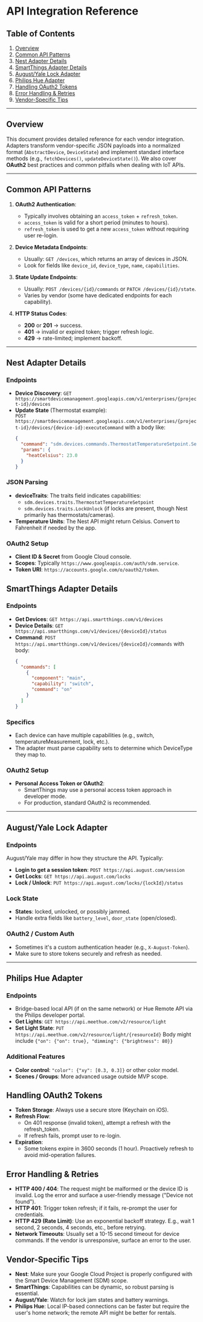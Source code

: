 # API Integration Reference

## Table of Contents
1. [Overview](#overview)
2. [Common API Patterns](#common-api-patterns)
3. [Nest Adapter Details](#nest-adapter-details)
4. [SmartThings Adapter Details](#smartthings-adapter-details)
5. [August/Yale Lock Adapter](#augustyale-lock-adapter)
6. [Philips Hue Adapter](#philips-hue-adapter)
7. [Handling OAuth2 Tokens](#handling-oauth2-tokens)
8. [Error Handling & Retries](#error-handling--retries)
9. [Vendor-Specific Tips](#vendor-specific-tips)

---

## Overview
This document provides detailed reference for each vendor integration. Adapters transform vendor-specific JSON payloads into a normalized format (`AbstractDevice`, `DeviceState`) and implement standard interface methods (e.g., `fetchDevices()`, `updateDeviceState()`). We also cover **OAuth2** best practices and common pitfalls when dealing with IoT APIs.

---

## Common API Patterns

1. **OAuth2 Authentication**:
   - Typically involves obtaining an `access_token` + `refresh_token`.
   - `access_token` is valid for a short period (minutes to hours).
   - `refresh_token` is used to get a new `access_token` without requiring user re-login.

2. **Device Metadata Endpoints**:
   - Usually: `GET /devices`, which returns an array of devices in JSON.
   - Look for fields like `device_id`, `device_type`, `name`, `capabilities`.

3. **State Update Endpoints**:
   - Usually: `POST /devices/{id}/commands` or `PATCH /devices/{id}/state`.
   - Varies by vendor (some have dedicated endpoints for each capability).

4. **HTTP Status Codes**:
   - **200** or **201** → success.
   - **401** → invalid or expired token; trigger refresh logic.
   - **429** → rate-limited; implement backoff.

---

## Nest Adapter Details

### Endpoints

- **Device Discovery**: `GET https://smartdevicemanagement.googleapis.com/v1/enterprises/{project-id}/devices`
- **Update State** (Thermostat example):  
  `POST https://smartdevicemanagement.googleapis.com/v1/enterprises/{project-id}/devices/{device-id}:executeCommand`
  with a body like:
  ```json
  {
    "command": "sdm.devices.commands.ThermostatTemperatureSetpoint.SetHeat",
    "params": {
      "heatCelsius": 23.0
    }
  }
  ```

### JSON Parsing

- **deviceTraits**: The traits field indicates capabilities:
  - `sdm.devices.traits.ThermostatTemperatureSetpoint`
  - `sdm.devices.traits.LockUnlock` (if locks are present, though Nest primarily has thermostats/cameras).
- **Temperature Units**: The Nest API might return Celsius. Convert to Fahrenheit if needed by the app.

### OAuth2 Setup

- **Client ID & Secret** from Google Cloud console.
- **Scopes**: Typically `https://www.googleapis.com/auth/sdm.service`.
- **Token URI**: `https://accounts.google.com/o/oauth2/token`.

## SmartThings Adapter Details

### Endpoints

- **Get Devices**: `GET https://api.smartthings.com/v1/devices`
- **Device Details**: `GET https://api.smartthings.com/v1/devices/{deviceId}/status`
- **Command**: `POST https://api.smartthings.com/v1/devices/{deviceId}/commands` with body:
  ```json
  {
    "commands": [
      {
        "component": "main",
        "capability": "switch",
        "command": "on"
      }
    ]
  }

### Specifics

- Each device can have multiple capabilities (e.g., switch, temperatureMeasurement, lock, etc.).
- The adapter must parse capability sets to determine which DeviceType they map to.

### OAuth2 Setup

- **Personal Access Token or OAuth2**:
  - SmartThings may use a personal access token approach in developer mode.
  - For production, standard OAuth2 is recommended.

---

## August/Yale Lock Adapter

### Endpoints

August/Yale may differ in how they structure the API. Typically:
- **Login to get a session token**: `POST https://api.august.com/session`
- **Get Locks**: `GET https://api.august.com/locks`
- **Lock / Unlock**: `PUT https://api.august.com/locks/{lockId}/status`

### Lock State

- **States**: locked, unlocked, or possibly jammed.
- Handle extra fields like `battery_level`, `door_state` (open/closed).

### OAuth2 / Custom Auth

- Sometimes it's a custom authentication header (e.g., `X-August-Token`).
- Make sure to store tokens securely and refresh as needed.

---

## Philips Hue Adapter

### Endpoints

- Bridge-based local API (if on the same network) or Hue Remote API via the Philips developer portal.
- **Get Lights**:
  `GET https://api.meethue.com/v2/resource/light`
- **Set Light State**:
  `PUT https://api.meethue.com/v2/resource/light/{resourceId}`
  Body might include `{"on": {"on": true}, "dimming": {"brightness": 80}}`

### Additional Features

- **Color control**: `"color": {"xy": [0.3, 0.3]}` or other color model.
- **Scenes / Groups**: More advanced usage outside MVP scope.

## Handling OAuth2 Tokens

- **Token Storage**: Always use a secure store (Keychain on iOS).
- **Refresh Flow**:
  - On 401 response (invalid token), attempt a refresh with the refresh_token.
  - If refresh fails, prompt user to re-login.
- **Expiration**:
  - Some tokens expire in 3600 seconds (1 hour). Proactively refresh to avoid mid-operation failures.

## Error Handling & Retries

- **HTTP 400 / 404**: The request might be malformed or the device ID is invalid. Log the error and surface a user-friendly message ("Device not found").
- **HTTP 401**: Trigger token refresh; if it fails, re-prompt the user for credentials.
- **HTTP 429 (Rate Limit)**: Use an exponential backoff strategy. E.g., wait 1 second, 2 seconds, 4 seconds, etc., before retrying.
- **Network Timeouts**: Usually set a 10-15 second timeout for device commands. If the vendor is unresponsive, surface an error to the user.

## Vendor-Specific Tips

- **Nest**: Make sure your Google Cloud Project is properly configured with the Smart Device Management (SDM) scope.
- **SmartThings**: Capabilities can be dynamic, so robust parsing is essential.
- **August/Yale**: Watch for lock jam states and battery warnings.
- **Philips Hue**: Local IP-based connections can be faster but require the user's home network; the remote API might be better for rentals.